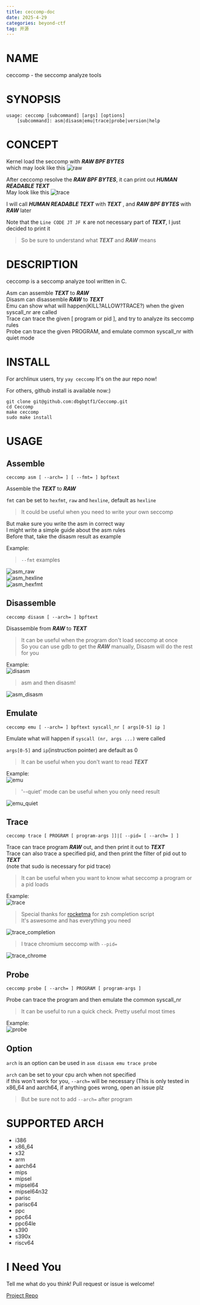 ```yaml
---
title: ceccomp-doc
date: 2025-4-29
categories: beyond-ctf
tag: 开源
---
```

# NAME

ceccomp - the seccomp analyze tools

# SYNOPSIS

```
usage: ceccomp [subcommand] [args] [options]
    [subcommand]: asm|disasm|emu|trace|probe|version|help
```

# CONCEPT

Kernel load the seccomp with ***RAW BPF BYTES***  
which may look like this
![raw](./ceccomp-doc/raw.png)

After ceccomp resolve the ***RAW BPF BYTES***, it can print out ***HUMAN READABLE TEXT***  
May look like this
![trace](./ceccomp-doc/trace.png)

I will call ***HUMAN READABLE TEXT*** with ***TEXT***
, and ***RAW BPF BYTES*** with ***RAW*** later

Note that the `Line CODE JT JF K` are not necessary part of ***TEXT***, I just decided to print it  

> So be sure to understand what ***TEXT*** and ***RAW*** means

# DESCRIPTION

ceccomp is a seccomp analyze tool written in C.

Asm can assemble ***TEXT*** to ***RAW***  
Disasm can disassemble ***RAW*** to ***TEXT***  
Emu can show what will happen(KILL?ALLOW?TRACE?) when the given syscall_nr are called  
Trace can trace the given [ program or pid ], and try to analyze its seccomp rules  
Probe can trace the given PROGRAM, and emulate common syscall_nr with quiet mode

# INSTALL

For archlinux users, try `yay ceccomp`
It's on the aur repo now!

For others, github install is available now:)
```
git clone git@github.com:dbgbgtf1/Ceccomp.git
cd Ceccomp
make ceccomp
sudo make install
```

# USAGE

## Assemble

`ceccomp asm [ --arch= ] [ --fmt= ] bpftext`

Assemble the ***TEXT*** to ***RAW***

`fmt` can be set to `hexfmt`, `raw` and `hexline`, default as `hexline`

> It could be useful when you need to write your own seccomp

But make sure you write the asm in correct way  
I might write a simple guide about the asm rules  
Before that, take the disasm result as example

Example:  
> `--fmt` examples

![asm_raw](./ceccomp-doc/asm_raw.png)  
![asm_hexline](./ceccomp-doc/asm_hexline.png)  
![asm_hexfmt](./ceccomp-doc/asm_hexfmt.png)

## Disassemble

`ceccomp disasm [ --arch= ] bpftext`

Disassemble from ***RAW*** to ***TEXT***

> It can be useful when the program don't load seccomp at once  
> So you can use gdb to get the ***RAW*** manually, Disasm will do the rest for you

Example:  
![disasm](./ceccomp-doc/disasm.png)
> asm and then disasm!

![asm_disasm](./ceccomp-doc/asm_disasm.png)

## Emulate

`ceccomp emu [ --arch= ] bpftext syscall_nr [ args[0-5] ip ]`

Emulate what will happen if `syscall (nr, args ...)` were called

`args[0-5]` and `ip`(instruction pointer) are default as 0  

> It can be useful when you don't want to read ***TEXT***

Example:  
![emu](./ceccomp-doc/emu.png)
> '--quiet' mode can be useful when you only need result

![emu_quiet](./ceccomp-doc/emu_quiet.png)

## Trace

`ceccomp trace [ PROGRAM [ program-args ]]|[ --pid= [ --arch= ] ]`

Trace can trace program ***RAW*** out, and then print it out to ***TEXT***  
Trace can also trace a specified pid, and then print the filter of pid out to ***TEXT***  
(note that sudo is necessary for pid trace)

> It can be useful when you want to know what seccomp a program or a pid loads

Example:  
![trace](./ceccomp-doc/trace.png)

> Special thanks for [rocketma](https://rocketma.dev/) for zsh completion script  
> It's aswesome and has everything you need   

![trace_completion](./ceccomp-doc/trace_completion.png)

> I trace chromium seccomp with `--pid=`

![trace_chrome](./ceccomp-doc/trace_pid.png)

## Probe

`ceccomp probe [ --arch= ] PROGRAM [ program-args ]`

Probe can trace the program and then emulate the common syscall_nr

> It can be useful to run a quick check. Pretty useful most times

Example:  
![probe](./ceccomp-doc/probe.png)

## Option

`arch` is an option can be used in `asm disasm emu trace probe`

`arch` can be set to your cpu arch when not specified  
if this won't work for you, `--arch=` will be necessary
(This is only tested in x86_64 and aarch64, if anything goes wrong, open an issue plz  

> But be sure not to add `--arch=` after program

# SUPPORTED ARCH

- i386
- x86_64
- x32
- arm
- aarch64
- mips
- mipsel
- mipsel64
- mipsel64n32
- parisc
- parisc64
- ppc
- ppc64
- ppc64le
- s390
- s390x
- riscv64

# I Need You

Tell me what do you think!
Pull request or issue is welcome!

[Project Repo](https://github.com/dbgbgtf1/Ceccomp)
